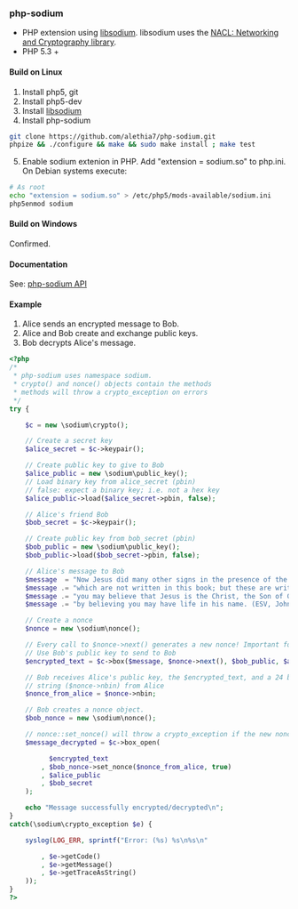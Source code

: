 ### php-sodium

+ PHP extension using [libsodium](https://github.com/jedisct1/libsodium.git). libsodium uses the [NACL: Networking and Cryptography library](http://nacl.cr.yp.to/).
+ PHP 5.3 +

#### Build on Linux

1. Install php5, git
2. Install php5-dev
3. Install [libsodium](https://github.com/jedisct1/libsodium.git)
4. Install php-sodium
```bash
git clone https://github.com/alethia7/php-sodium.git
phpize && ./configure && make && sudo make install ; make test
```

5. Enable sodium extenion in PHP. Add "extension = sodium.so" to php.ini. On Debian systems execute:
```bash
# As root
echo "extension = sodium.so" > /etc/php5/mods-available/sodium.ini
php5enmod sodium 
```

#### Build on Windows

Confirmed.

#### Documentation

See: [php-sodium API](docs/api.md)

#### Example

1. Alice sends an encrypted message to Bob. 
2. Alice and Bob create and exchange public keys.
3. Bob decrypts Alice's message.
```php
<?php
/*
 * php-sodium uses namespace sodium.
 * crypto() and nonce() objects contain the methods
 * methods will throw a crypto_exception on errors
 */
try {

    $c = new \sodium\crypto();

    // Create a secret key
    $alice_secret = $c->keypair();

    // Create public key to give to Bob
    $alice_public = new \sodium\public_key();
    // Load binary key from alice_secret (pbin)
    // false: expect a binary key; i.e. not a hex key 
    $alice_public->load($alice_secret->pbin, false);

    // Alice's friend Bob 
    $bob_secret = $c->keypair();

    // Create public key from bob_secret (pbin)
    $bob_public = new \sodium\public_key();
    $bob_public->load($bob_secret->pbin, false);

    // Alice's message to Bob
    $message  = "Now Jesus did many other signs in the presence of the disciples,";
    $message .= "which are not written in this book; but these are written so that";
    $message .= "you may believe that Jesus is the Christ, the Son of God, and that";
    $message .= "by believing you may have life in his name. (ESV, John 20:30:31)";

    // Create a nonce
    $nonce = new \sodium\nonce();

    // Every call to $nonce->next() generates a new nonce! Important for crypto_box
    // Use Bob's public key to send to Bob 
    $encrypted_text = $c->box($message, $nonce->next(), $bob_public, $alice_secret);

    // Bob receives Alice's public key, the $encrypted_text, and a 24 byte nonce 
    // string ($nonce->nbin) from Alice 
    $nonce_from_alice = $nonce->nbin;

    // Bob creates a nonce object.
    $bob_nonce = new \sodium\nonce();

    // nonce::set_nonce() will throw a crypto_exception if the new nonce < the last nonce.
    $message_decrypted = $c->box_open(

          $encrypted_text
        , $bob_nonce->set_nonce($nonce_from_alice, true)
        , $alice_public
        , $bob_secret
    );

    echo "Message successfully encrypted/decrypted\n";
}
catch(\sodium\crypto_exception $e) {

    syslog(LOG_ERR, sprintf("Error: (%s) %s\n%s\n"

        , $e->getCode()
        , $e->getMessage()
        , $e->getTraceAsString()
    ));
}
?>
```
